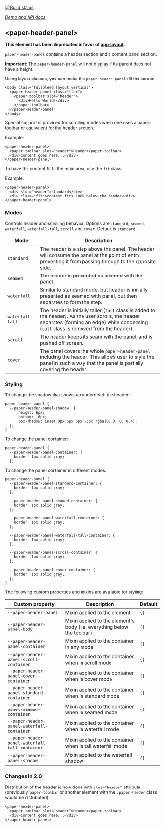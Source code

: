 
<!---

This README is automatically generated from the comments in these files:
paper-header-panel.html

Edit those files, and our readme bot will duplicate them over here!
Edit this file, and the bot will squash your changes :)

The bot does some handling of markdown. Please file a bug if it does the wrong
thing! https://github.com/PolymerLabs/tedium/issues

-->

[![Build status](https://travis-ci.org/PolymerElements/paper-header-panel.svg?branch=master)](https://travis-ci.org/PolymerElements/paper-header-panel)

_[Demo and API docs](https://elements.polymer-project.org/elements/paper-header-panel)_


## &lt;paper-header-panel&gt;

**This element has been deprecated in favor of [app-layout](https://github.com/PolymerElements/app-layout).**

`paper-header-panel` contains a header section and a content panel section.

__Important:__ The `paper-header-panel` will not display if its parent does not have a height.

Using layout classes, you can make the `paper-header-panel` fill the screen

    <body class="fullbleed layout vertical">
      <paper-header-panel class="flex">
        <paper-toolbar slot="header">
          <div>Hello World!</div>
        </paper-toolbar>
      </paper-header-panel>
    </body>

Special support is provided for scrolling modes when one uses a paper-toolbar or equivalent for the
header section.

Example:

    <paper-header-panel>
      <paper-toolbar slot="header">Header</paper-toolbar>
      <div>Content goes here...</div>
    </paper-header-panel>

To have the content fit to the main area, use the `fit` class.

Example:

    <paper-header-panel>
      <div slot="header">standard</div>
      <div class="fit">content fits 100% below the header</div>
    </paper-header-panel>

### Modes

Controls header and scrolling behavior. Options are `standard`, `seamed`, `waterfall`, `waterfall-tall`, `scroll` and
`cover`. Default is `standard`.

Mode | Description
----------------|-------------
`standard` | The header is a step above the panel. The header will consume the panel at the point of entry, preventing it from passing through to the opposite side.
`seamed` | The header is presented as seamed with the panel.
`waterfall` | Similar to standard mode, but header is initially presented as seamed with panel, but then separates to form the step.
`waterfall-tall` | The header is initially taller (`tall` class is added to the header). As the user scrolls, the header separates (forming an edge) while condensing (`tall` class is removed from the header).
`scroll` | The header keeps its seam with the panel, and is pushed off screen.
`cover` | The panel covers the whole `paper-header-panel` including the header. This allows user to style the panel in such a way that the panel is partially covering the header.

### Styling

To change the shadow that shows up underneath the header:

    paper-header-panel {
      --paper-header-panel-shadow: {
          height: 6px;
          bottom: -6px;
          box-shadow: inset 0px 5px 6px -3px rgba(0, 0, 0, 0.4);
      };
    }

To change the panel container:

    paper-header-panel {
      --paper-header-panel-container: {
        border: 1px solid gray;
      };

To change the panel container in different modes:

    paper-header-panel {
      --paper-header-panel-standard-container: {
        border: 1px solid gray;
      };

      --paper-header-panel-seamed-container: {
        border: 1px solid gray;
      };

      --paper-header-panel-waterfall-container: {
        border: 1px solid gray;
      };

      --paper-header-panel-waterfall-tall-container: {
        border: 1px solid gray;
      };

      --paper-header-panel-scroll-container: {
        border: 1px solid gray;
      };

      --paper-header-panel-cover-container: {
        border: 1px solid gray;
      };
    }

The following custom properties and mixins are available for styling:

Custom property | Description | Default
----------------|-------------|----------
`--paper-header-panel` | Mixin applied to the element | `{}`
`--paper-header-panel-body` | Mixin applied to the element's body (i.e. everything below the toolbar) | `{}`
`--paper-header-panel-container` | Mixin applied to the container in any mode | `{}`
`--paper-header-panel-scroll-container` | Mixin applied to the container when in scroll mode | `{}`
`--paper-header-panel-cover-container` | Mixin applied to the container when in cover mode | `{}`
`--paper-header-panel-standard-container` | Mixin applied to the container when in standard mode | `{}`
`--paper-header-panel-seamed-container` | Mixin applied to the container when in seamed mode | `{}`
`--paper-header-panel-waterfall-container` | Mixin applied to the container when in waterfall mode | `{}`
`--paper-header-panel-waterfall-tall-container` | Mixin applied to the container when in tall waterfall mode | `{}`
`--paper-header-panel-shadow` | Mixin applied to the waterfall shadow | `{}`

### Changes in 2.0

Distribution of the header is now done with `slot="header"` attribute (previously, `paper-toolbar` or another element with the `.paper-header` class would be distributed):

    <paper-header-panel>
      <paper-toolbar slot="header">Header</paper-toolbar>
      <div>Content goes here...</div>
    </paper-header-panel>
